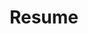 ---
layout: page
title: Resume 
tags: [about, Jekyll, theme, responsive]
image:
  feature: background.png
---